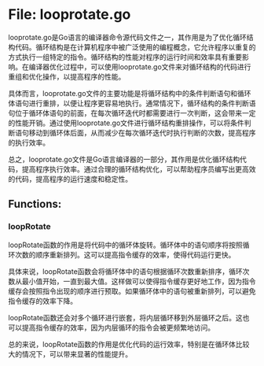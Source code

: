 # File: looprotate.go

looprotate.go是Go语言的编译器命令源代码文件之一，其作用是为了优化循环结构代码。循环结构是在计算机程序中被广泛使用的编程概念，它允许程序以重复的方式执行一组特定的指令。循环结构的性能对程序的运行时间和效率具有重要影响。在编译器优化过程中，可以使用looprotate.go文件来对循环结构的代码进行重组和优化操作，以提高程序的性能。

具体而言，looprotate.go文件的主要功能是将循环结构中的条件判断语句和循环体语句进行重排，以便让程序更容易地执行。通常情况下，循环结构的条件判断语句位于循环体语句的前面，在每次循环迭代时都需要进行一次判断，这会带来一定的性能开销。通过使用looprotate.go文件进行循环结构重排操作，可以将条件判断语句移动到循环体后面，从而减少在每次循环迭代时执行判断的次数，提高程序的执行效率。

总之，looprotate.go文件是Go语言编译器的一部分，其作用是优化循环结构代码，提高程序执行效率。通过合理的循环结构优化，可以帮助程序员编写出更高效的代码，提高程序的运行速度和稳定性。

## Functions:

### loopRotate

loopRotate函数的作用是将代码中的循环体旋转。循环体中的语句顺序将按照循环次数的顺序重新排列。这可以提高指令缓存的效率，使得代码运行更快。

具体来说，loopRotate函数会将循环体中的语句根据循环次数重新排序，循环次数从最小值开始，一直到最大值。这样做可以使得指令缓存更好地工作，因为指令缓存会按照指令出现的顺序进行预取。如果循环体中的语句被重新排列，可以避免指令缓存的效率下降。

loopRotate函数还会对多个循环进行嵌套，将内层循环移到外层循环之后。这也可以提高指令缓存的效率，因为内层循环的指令会被更频繁地访问。

总的来说，loopRotate函数的作用是优化代码的运行效率，特别是在循环体比较大的情况下，可以带来显著的性能提升。




